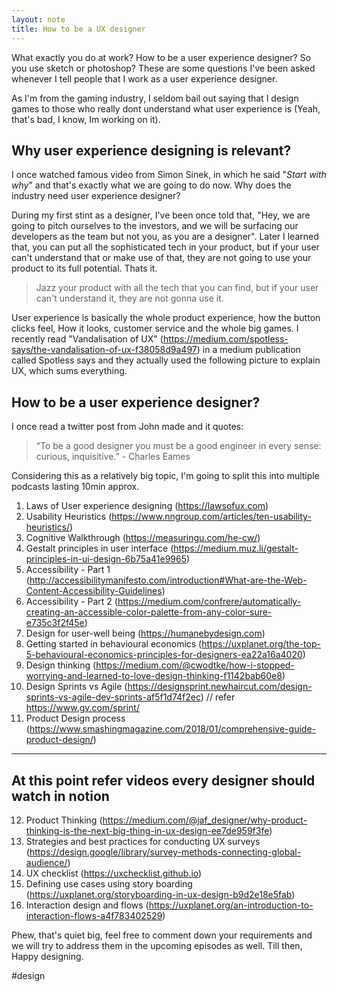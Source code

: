 ```yaml
---
layout: note
title: How to be a UX designer
---
```


What exactly you do at work? How to be a user experience designer? So you use sketch or photoshop? These are some questions I've been asked whenever I tell people that I work as a user experience designer.

As I'm from the gaming industry, I seldom bail out saying that I design games to those who really dont understand what user experience is (Yeah, that's bad, I know, Im working on it).

## Why user experience designing is relevant?

I once watched famous video from Simon Sinek, in which he said "*Start with why*" and that's exactly what we are going to do now. Why does the industry need user experience designer?

During my first stint as a designer, I've been once told that, "Hey, we are going to pitch ourselves to the investors, and we will be surfacing our developers as the team but not you, as you are a designer". Later I learned that, you can put all the sophisticated tech in your product, but if your user can't understand that or make use of that, they are not going to use your product to its full potential. Thats it.

> Jazz your product with all the tech that you can find, but if your user can't understand it, they are not gonna use it.

User experience is basically the whole product experience, how the button clicks feel, How it looks, customer service and the whole big games. I recently read "Vandalisation of UX" (https://medium.com/spotless-says/the-vandalisation-of-ux-f38058d9a497)  in a medium publication called Spotless says and  they actually used the following picture to explain UX, which sums everything.

##  How to be a user experience designer?

I once read a twitter post from John made and it quotes:

> “To be a good designer you must be a good engineer in every sense: curious, inquisitive.” - Charles Eames

Considering this as a relatively big topic, I'm going to split this into multiple podcasts lasting 10min approx.

1. Laws of User experience designing (https://lawsofux.com)
2. Usability Heuristics (https://www.nngroup.com/articles/ten-usability-heuristics/)
3. Cognitive Walkthrough (https://measuringu.com/he-cw/)
4. Gestalt principles in user interface (https://medium.muz.li/gestalt-principles-in-ui-design-6b75a41e9965)
5. Accessibility - Part 1 (http://accessibilitymanifesto.com/introduction#What-are-the-Web-Content-Accessibility-Guidelines)
6. Accessibility - Part 2 (https://medium.com/confrere/automatically-creating-an-accessible-color-palette-from-any-color-sure-e735c3f2f45e)
7. Design for user-well being (https://humanebydesign.com)
8. Getting started in behavioural economics (https://uxplanet.org/the-top-5-behavioural-economics-principles-for-designers-ea22a16a4020)
9. Design thinking (https://medium.com/@cwodtke/how-i-stopped-worrying-and-learned-to-love-design-thinking-f1142bab60e8)
10. Design Sprints vs Agile (https://designsprint.newhaircut.com/design-sprints-vs-agile-dev-sprints-af5f1d74f2ec) // refer https://www.gv.com/sprint/
11. Product Design process (https://www.smashingmagazine.com/2018/01/comprehensive-guide-product-design/)

---
At this point refer videos every designer should watch in notion
---

12. Product Thinking (https://medium.com/@jaf_designer/why-product-thinking-is-the-next-big-thing-in-ux-design-ee7de959f3fe)
13. Strategies and best practices for conducting UX surveys (https://design.google/library/survey-methods-connecting-global-audience/)
14. UX checklist (https://uxchecklist.github.io)
15. Defining use cases using story boarding (https://uxplanet.org/storyboarding-in-ux-design-b9d2e18e5fab)
16. Interaction design and flows (https://uxplanet.org/an-introduction-to-interaction-flows-a4f783402529)

Phew, that's quiet big, feel free to comment down your requirements and we will try to address them in the upcoming episodes as well. Till then, Happy designing.

#design